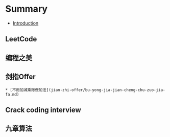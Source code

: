 # Summary

* [Introduction](README.md)

## LeetCode

## 编程之美

## 剑指Offer

    * [不用加减乘除做加法](jian-zhi-offer/bu-yong-jia-jian-cheng-chu-zuo-jia-fa.md)

## Crack coding interview

## 九章算法

